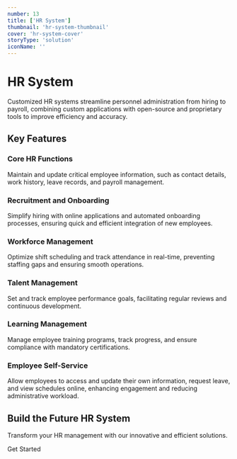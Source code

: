 ```yaml
---
number: 13
title: ['HR System']
thumbnail: 'hr-system-thumbnail'
cover: 'hr-system-cover'
storyType: 'solution'
iconName: ''
---
```


# HR System

Customized HR systems streamline personnel administration from hiring to payroll, combining custom applications with open-source and proprietary tools to improve efficiency and accuracy.

## Key Features

### Core HR Functions

Maintain and update critical employee information, such as contact details, work history, leave records, and payroll management.

### Recruitment and Onboarding

Simplify hiring with online applications and automated onboarding processes, ensuring quick and efficient integration of new employees.

### Workforce Management

Optimize shift scheduling and track attendance in real-time, preventing staffing gaps and ensuring smooth operations.

### Talent Management

Set and track employee performance goals, facilitating regular reviews and continuous development.

### Learning Management

Manage employee training programs, track progress, and ensure compliance with mandatory certifications.

### Employee Self-Service

Allow employees to access and update their own information, request leave, and view schedules online, enhancing engagement and reducing administrative workload.

## Build the Future HR System

Transform your HR management with our innovative and efficient solutions.

Get Started